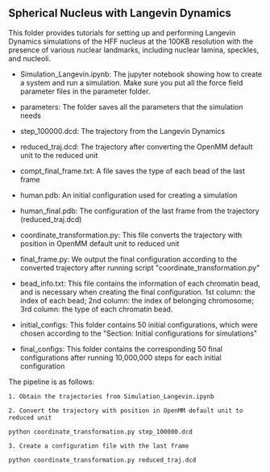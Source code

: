 ## Spherical Nucleus with Langevin Dynamics

This folder provides tutorials for setting up and performing Langevin Dynamics simulations of the HFF nucleus at the 100KB resolution with the presence of various nuclear landmarks, including nuclear lamina, speckles, and nucleoli.

- Simulation_Langevin.ipynb: The jupyter notebook showing how to create a system and run a simulation. Make sure you put all the force field parameter files in the parameter folder.

- parameters: The folder saves all the parameters that the simulation needs

- step_100000.dcd: The trajectory from the Langevin Dynamics

- reduced_traj.dcd: The trajectory after converting the OpenMM default unit to the reduced unit

- compt_final_frame.txt: A file saves the type of each bead of the last frame

- human.pdb: An initial configuration used for creating a simulation

- human_final.pdb: The configuration of the last frame from the trajectory (reduced_traj.dcd)

- coordinate_transformation.py: This file converts the trajectory with position in OpenMM default unit to reduced unit 

- final_frame.py: We output the final configuration according to the converted trajectory after running script "coordinate_transformation.py"

- bead_info.txt: This file contains the information of each chromatin bead, and is necessary when creating the final configuration. 1st column: the index of each bead; 2nd column: the index of belonging chromosome; 3rd column: the type of each chromatin bead.

- initial_configs: This folder contains 50 initial configurations, which were chosen according to the "Section: Initial configurations for simulations"

- final_configs: This folder contains the corresponding 50 final configurations after running 10,000,000 steps for each initial configuration

The pipeline is as follows:

    1. Obtain the trajectories from Simulation_Langevin.ipynb

    2. Convert the trajectory with position in OpenMM default unit to reduced unit

    python coordinate_transformation.py step_100000.dcd

    3. Create a configuration file with the last frame

    python coordinate_transformation.py reduced_traj.dcd
